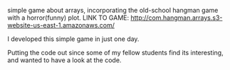 simple game about arrays, incorporating the old-school hangman game with a horror(funny) plot.
LINK TO GAME: http://com.hangman.arrays.s3-website-us-east-1.amazonaws.com/

I developed this simple game in just one day.

Putting the code out since some of my fellow students find its interesting, and wanted to have a look at the code.


